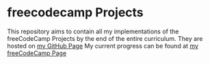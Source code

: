 # freecodecamp Projects
This repository aims to contain all my implementations of the freeCodeCamp Projects by the end of the entire curriculum.
They are hosted on [my GitHub Page](https://julmoser.github.io/freeCodeCamp-Projects/)
My current progress can be found at [my freeCodeCamp Page](https://www.freecodecamp.org/julmoser)
